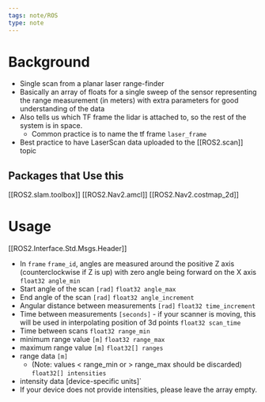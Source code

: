 ```yaml
---
tags: note/ROS
type: note
---
```

# Background
- Single scan from a planar laser range-finder
- Basically an array of floats for a single sweep of the sensor representing the range measurement (in meters) with extra parameters for good understanding of the data
- Also tells us which TF frame the lidar is attached to, so the rest of the system is in space.
	- Common practice is to name the tf frame `laser_frame`
- Best practice to have LaserScan data uploaded to the [[ROS2.scan]] topic
## Packages that Use this
[[ROS2.slam.toolbox]]
[[ROS2.Nav2.amcl]]
[[ROS2.Nav2.costmap_2d]]

# Usage
[[ROS2.Interface.Std.Msgs.Header]]
- In `frame` `frame_id`, angles are measured around the positive Z axis (counterclockwise if Z is up) with zero angle being forward on the X axis
`float32 angle_min`
- Start angle of the scan `[rad]`
`float32 angle_max`
- End angle of the scan `[rad]`
`float32 angle_increment`
- Angular distance between measurements `[rad]`
`float32 time_increment`
- Time between measurements `[seconds]` - if your scanner is moving, this will be used in interpolating position of 3d points
`float32 scan_time`
- Time between scans
`float32 range_min`
- minimum range value `[m]`
`float32 range_max`        
- maximum range value `[m]`
`float32[] ranges` 
- range data `[m]`
	- (Note: values < range_min or > range_max should be discarded)
`float32[] intensities`
- intensity data [device-specific units]`
- If your device does not provide intensities, please leave the array empty.